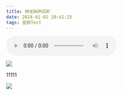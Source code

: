 ```yaml
---
title: 神龙BGM试听
date: 2024-01-02 20:41:25
tags: 音频Test
---
```


<audio controls height="100" width="100">
  <source src="/audio/神龙.wav" type="audio/mpeg">
  <embed height="50" width="100" src="/audio/神龙.wav"></audio>

![](/images/2024-01-02/test.jpg)


11111

![](/images/2024-01-02/test2.jpg)